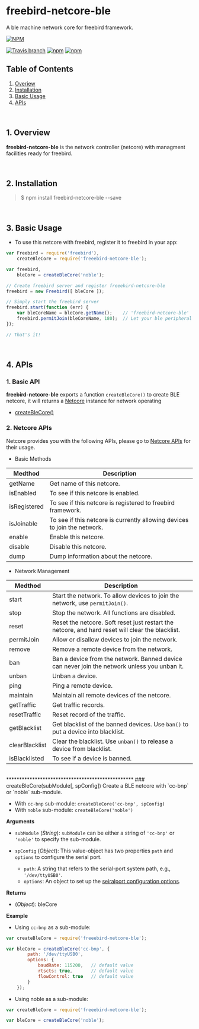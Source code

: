 # freebird-netcore-ble  
A ble machine network core for freebird framework.  

[![NPM](https://nodei.co/npm/freebird-netcore-ble.png?downloads=true)](https://nodei.co/npm/freebird-netcore-ble/)  

[![Travis branch](https://travis-ci.org/freebirdjs/freebird-netcore-ble.svg?branch=master)](https://travis-ci.org/freebirdjs/freebird-netcore-ble)
[![npm](https://img.shields.io/npm/v/freebird-netcore-ble.svg?maxAge=2592000)](https://www.npmjs.com/package/freebird-netcore-ble)
[![npm](https://img.shields.io/npm/l/freebird-netcore-ble.svg?maxAge=2592000)](https://www.npmjs.com/package/freebird-netcore-ble)


## Table of Contents  

1. [Overiew](#Overiew)  
2. [Installation](#Installation)  
3. [Basic Usage](#Basic)  
4. [APIs](#APIs)  

<br />

<a name="Overiew"></a>
## 1. Overview  

**freebird-netcore-ble** is the network controller (netcore) with managment facilities ready for freebird.  

<br />

<a name="Installation"></a>
## 2. Installation  

> $ npm install freebird-netcore-ble --save  

<br />
  
<a name="Basic"></a>
## 3. Basic Usage  

* To use this netcore with freebird, register it to freebird in your app:  

```js
var Freebird = require('freebird'),
    createBleCore = require('freeebird-netcore-ble');

var freebird,
    bleCore = createBleCore('noble');

// Create freebird server and register freeebird-netcore-ble
freebird = new Freebird([ bleCore ]);

// Simply start the freebird server
freebird.start(function (err) {
    var bleCoreName = bleCore.getName();    // 'freebird-netcore-ble'
    freebird.permitJoin(bleCoreName, 180);  // Let your ble peripheral machines join the network
});

// That's it!
```

<br />

<a name="APIs"></a>
## 4. APIs  

### 1. Basic API

**freebird-netcore-ble** exports a function `createBleCore()` to create BLE netcore, it will returns a [Netcore](https://github.com/freebirdjs/freebird-base/blob/master/docs/NetcoreClass.md#netcore-class) instance for network operating

* [createBleCore()](#API_createBleNc)


### 2. Netcore APIs  

Netcore provides you with the following APIs, please go to [Netcore APIs](https://github.com/freebirdjs/freebird-base/blob/master/docs/NetcoreClass.md#netcore-class) for their usage.  

* Basic Methods  

| Medthod      | Description                                                                            |  
|--------------|----------------------------------------------------------------------------------------|  
| getName      | Get name of this netcore.                                                              |  
| isEnabled    | To see if this netcore is enabled.                                                     |  
| isRegistered | To see if this netcore is registered to freebird framework.                            |  
| isJoinable   | To see if this netcore is currently allowing devices to join the network.              |  
| enable       | Enable this netcore.                                                                   |  
| disable      | Disable this netcore.                                                                  |  
| dump         | Dump information about the netcore.                                                    |  

* Network Management  

| Medthod        | Description                                                                                      |  
|----------------|--------------------------------------------------------------------------------------------------|  
| start          | Start the network. To allow devices to join the network, use `permitJoin()`.                     |  
| stop           | Stop the network. All functions are disabled.                                                    |  
| reset          | Reset the netcore. Soft reset just restart the netcore, and hard reset will clear the blacklist. |  
| permitJoin     | Allow or disallow devices to join the network.                                                   |  
| remove         | Remove a remote device from the network.                                                         |  
| ban            | Ban a device from the network. Banned device can never join the network unless you unban it.     |  
| unban          | Unban a device.                                                                                  |  
| ping           | Ping a remote device.                                                                            |  
| maintain       | Maintain all remote devices of the netcore.                                                      |  
| getTraffic     | Get traffic records.                                                                             |  
| resetTraffic   | Reset record of the traffic.                                                                     |  
| getBlacklist   | Get blacklist of the banned devices. Use `ban()` to put a device into blacklist.                 |  
| clearBlacklist | Clear the blacklist. Use `unban()` to release a device from blacklist.                           |  
| isBlacklisted  | To see if a device is banned.                                                                    |  


<br />
*************************************************  
<a name="API_createBleNc"></a>  
### createBleCore(subModule[, spConfig])  
Create a BLE netcore with `cc-bnp` or `noble` sub-module.  

* With `cc-bnp` sub-module: `createBleCore('cc-bnp', spConfig)`
* With `noble` sub-module: `createBleCore('noble')`

**Arguments**  

* `subModule` (*String*): `subModule` can be either a string of `'cc-bnp'` or `'noble'` to specify the sub-module.  
* `spConfig` (*Object*): This value-object has two properties `path` and `options` to configure the serial port.  

    * `path`: A string that refers to the serial-port system path, e.g., `'/dev/ttyUSB0'`.  
    * `options`: An object to set up the [seiralport configuration options](https://www.npmjs.com/package/serialport#serialport-path-options-opencallback).  

**Returns**  

- (*Object*): bleCore  

**Example**  

* Using `cc-bnp` as a sub-module:  

```js
var createBleCore = require('freeebird-netcore-ble');

var bleCore = createBleCore('cc-bnp', {
        path: '/dev/ttyUSB0',
        options: {
            baudRate: 115200,   // default value
            rtscts: true,       // default value
            flowControl: true   // default value
        }
    });
```

* Using noble as a sub-module:  

```js
var createBleCore = require('freeebird-netcore-ble');

var bleCore = createBleCore('noble');
```

